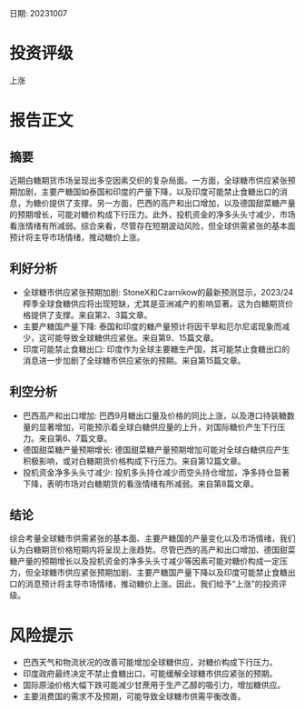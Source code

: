 
日期: 20231007

# 投资评级

上涨

# 报告正文

## 摘要

近期白糖期货市场呈现出多空因素交织的复杂局面。一方面，全球糖市供应紧张预期加剧，主要产糖国如泰国和印度的产量下降，以及印度可能禁止食糖出口的消息，为糖价提供了支撑。另一方面，巴西的高产和出口增加，以及德国甜菜糖产量的预期增长，可能对糖价构成下行压力。此外，投机资金的净多头头寸减少，市场看涨情绪有所减弱。综合来看，尽管存在短期波动风险，但全球供需紧张的基本面预计将主导市场情绪，推动糖价上涨。

## 利好分析

* 全球糖市供应紧张预期加剧: StoneX和Czarnikow的最新预测显示，2023/24榨季全球食糖供应将出现短缺，尤其是亚洲减产的影响显著。这为白糖期货价格提供了支撑。来自第2、3篇文章。
* 主要产糖国产量下降: 泰国和印度的糖产量预计将因干旱和厄尔尼诺现象而减少，这可能导致全球糖供应紧张。来自第9、15篇文章。
* 印度可能禁止食糖出口: 印度作为全球主要糖生产国，其可能禁止食糖出口的消息进一步加剧了全球糖市供应紧张的预期。来自第15篇文章。

## 利空分析

* 巴西高产和出口增加: 巴西9月糖出口量及价格的同比上涨，以及港口待装糖数量的显著增加，可能预示着全球白糖供应量的上升，对国际糖价产生下行压力。来自第6、7篇文章。
* 德国甜菜糖产量预期增长: 德国甜菜糖产量预期增加可能对全球白糖供应产生积极影响，或对白糖期货价格构成下行压力。来自第12篇文章。
* 投机资金净多头头寸减少: 投机多头持仓减少而空头持仓增加，净多持仓显著下降，表明市场对白糖期货的看涨情绪有所减弱。来自第8篇文章。

## 结论

综合考量全球糖市供需紧张的基本面、主要产糖国的产量变化以及市场情绪，我们认为白糖期货价格短期内将呈现上涨趋势。尽管巴西的高产和出口增加、德国甜菜糖产量的预期增长以及投机资金的净多头头寸减少等因素可能对糖价构成一定压力，但全球糖市供应紧张预期加剧、主要产糖国产量下降以及印度可能禁止食糖出口的消息预计将主导市场情绪，推动糖价上涨。因此，我们给予“上涨”的投资评级。

# 风险提示

* 巴西天气和物流状况的改善可能增加全球糖供应，对糖价构成下行压力。
* 印度政府最终决定不禁止食糖出口，可能缓解全球糖市供应紧张的预期。
* 国际原油价格大幅下跌可能减少甘蔗用于生产乙醇的吸引力，增加糖供应。
* 主要消费国的需求不及预期，可能导致全球糖市供需平衡改善。
